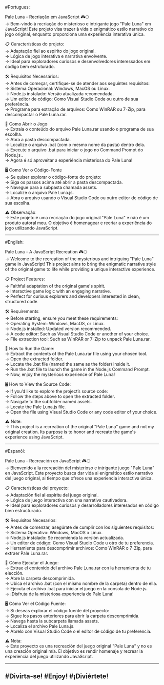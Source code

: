 #Portugues:

Pale Luna - Recriação em JavaScript 🎮🌕                                                             
-> Bem-vindo à recriação do misterioso e intrigante jogo "Pale Luna" em JavaScript! Este projeto visa trazer à vida o enigmático estilo narrativo do jogo original, enquanto proporciona uma experiência interativa única.

📋 Características do projeto:                                                                        
-> Adaptação fiel ao espírito do jogo original.                                                       
-> Lógica de jogo interativa e narrativa envolvente.                                                  
-> Ideal para exploradores curiosos e desenvolvedores interessados em código bem estruturado.         

🛠️ Requisitos Necessários:                                                                             
-> Antes de começar, certifique-se de atender aos seguintes requisitos:                               
-> Sistema Operacional: Windows, MacOS ou Linux.                                                      
-> Node.js instalado: Versão atualizada recomendada.                                                  
-> Um editor de código: Como Visual Studio Code ou outro de sua preferência.                          
-> Programa para extração de arquivos: Como WinRAR ou 7-Zip, para descompactar o Pale Luna.rar.       

🚀 Como Abrir o Jogo                                                                                  
-> Extraia o conteúdo do arquivo Pale Luna.rar usando o programa de sua escolha.                      
-> Abra a pasta descompactada.                                                                        
-> Localize o arquivo .bat (com o mesmo nome da pasta) dentro dela.                                   
-> Execute o arquivo .bat para iniciar o jogo no Command Prompt do Node.js..                          
-> Agora é só aproveitar a experiência misteriosa do Pale Luna!                                       

🖥️ Como Ver o Código-Fonte                                                                             
-> Se quiser explorar o código-fonte do projeto:                                                      
-> Siga os passos acima até abrir a pasta descompactada.                                              
-> Navegue para a subpasta chamada assets.                                                            
-> Localize o arquivo Pale Luna.js.                                                                   
-> Abra o arquivo usando o Visual Studio Code ou outro editor de código de sua escolha. 

⚠️ Observação:                                                                                        
-> Este projeto é uma recriação do jogo original "Pale Luna" e não é um produto autoral meu. O  objetivo é homenagear e recriar a experiência do jogo utilizando JavaScript.

------------------------------------------------------------------------------------------------------
#English:

Pale Luna - A JavaScript Recreation 🎮🌕                                                              
-> Welcome to the recreation of the mysterious and intriguing "Pale Luna" game in JavaScript! This project aims to bring the enigmatic narrative style of the original game to life while providing a unique interactive experience.

📋 Project Features:                                                                                  
-> Faithful adaptation of the original game's spirit.                                                 
-> Interactive game logic with an engaging narrative.                                                 
-> Perfect for curious explorers and developers interested in clean, structured code.                 

🛠️ Requirements:                                                                                       
-> Before starting, ensure you meet these requirements:                                               
-> Operating System: Windows, MacOS, or Linux.                                                        
-> Node.js installed: Updated version recommended.                                                    
-> A code editor: Such as Visual Studio Code or another of your choice.                               
-> File extraction tool: Such as WinRAR or 7-Zip to unpack Pale Luna.rar.                             

🚀 How to Run the Game:                                                                               
-> Extract the contents of the Pale Luna.rar file using your chosen tool.                             
-> Open the extracted folder.                                                                         
-> Locate the .bat file (named the same as the folder) inside it.                                     
-> Run the .bat file to launch the game in the Node.js Command Prompt.                                
-> Now, enjoy the mysterious experience of Pale Luna!                                                 

🖥️ How to View the Source Code:                                                                        
-> If you’d like to explore the project’s source code:                                                
-> Follow the steps above to open the extracted folder.                                               
-> Navigate to the subfolder named assets.                                                            
-> Locate the Pale Luna.js file.                                                                      
-> Open the file using Visual Studio Code or any code editor of your choice.                          

⚠️ Note:                                                                                              
-> This project is a recreation of the original "Pale Luna" game and not my original creation. Its purpose is to honor and recreate the game's experience using JavaScript.

------------------------------------------------------------------------------------------------------
#Espanõl:

Pale Luna - Recreación en JavaScript 🎮🌕                                                             
-> Bienvenido a la recreación del misterioso e intrigante juego "Pale Luna" en JavaScript. Este proyecto busca dar vida al enigmático estilo narrativo del juego original, al tiempo que ofrece una experiencia interactiva única.

📋 Características del proyecto:                                                                      
-> Adaptación fiel al espíritu del juego original.                                                    
-> Lógica de juego interactiva con una narrativa cautivadora.                                         
-> Ideal para exploradores curiosos y desarrolladores interesados en código bien estructurado.        

🛠️ Requisitos Necesarios:                                                                              
-> Antes de comenzar, asegúrate de cumplir con los siguientes requisitos:                             
-> Sistema Operativo: Windows, MacOS o Linux.                                                         
-> Node.js instalado: Se recomienda la versión actualizada.                                           
-> Un editor de código: Como Visual Studio Code u otro de tu preferencia.                             
-> Herramienta para descomprimir archivos: Como WinRAR o 7-Zip, para extraer Pale Luna.rar.           

🚀 Cómo Ejecutar el Juego:                                                                            
-> Extrae el contenido del archivo Pale Luna.rar con la herramienta de tu elección.                   
-> Abre la carpeta descomprimida.                                                                     
-> Ubica el archivo .bat (con el mismo nombre de la carpeta) dentro de ella.                          
-> Ejecuta el archivo .bat para iniciar el juego en la consola de Node.js.                            
-> ¡Disfruta de la misteriosa experiencia de Pale Luna!                                               

🖥️ Cómo Ver el Código Fuente:                                                                          
-> Si deseas explorar el código fuente del proyecto:                                                  
-> Sigue los pasos anteriores para abrir la carpeta descomprimida.                                    
-> Navega hasta la subcarpeta llamada assets.                                                         
-> Localiza el archivo Pale Luna.js.                                                                  
-> Ábrelo con Visual Studio Code o el editor de código de tu preferencia.                             

⚠️ Nota:                                                                                              
-> Este proyecto es una recreación del juego original "Pale Luna" y no es una creación original mía. El objetivo es rendir homenaje y recrear la experiencia del juego utilizando JavaScript.

------------------------------------------------------------------------------------------------------
#Divirta-se!
#Enjoy!
#¡Diviértete!
------------------------------------------------------------------------------------------------------
